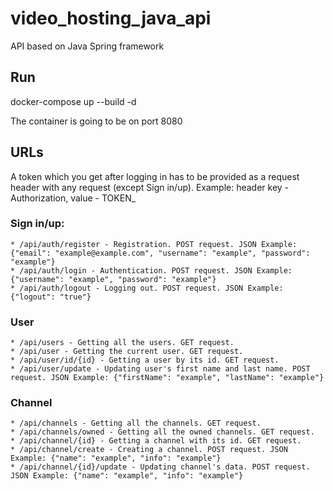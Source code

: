 # video_hosting_java_api
API based on Java Spring framework

## Run
  docker-compose up --build -d
  
  The container is going to be on port 8080
 
## URLs
A token which you get after logging in has to be provided as a request header with any request (except Sign in/up). Example: header key - Authorization, value - TOKEN_<token>
### Sign in/up:
    * /api/auth/register - Registration. POST request. JSON Example: {"email": "example@example.com", "username": "example", "password": "example"}
    * /api/auth/login - Authentication. POST request. JSON Example: {"username": "example", "password": "example"}
    * /api/auth/logout - Logging out. POST request. JSON Example: {"logout": "true"}
### User
    * /api/users - Getting all the users. GET request.
    * /api/user - Getting the current user. GET request.
    * /api/user/id/{id} - Getting a user by its id. GET request.
    * /api/user/update - Updating user's first name and last name. POST request. JSON Example: {"firstName": "example", "lastName": "example"}
### Channel
    * /api/channels - Getting all the channels. GET request.
    * /api/channels/owned - Getting all the owned channels. GET request.
    * /api/channel/{id} - Getting a channel with its id. GET request.
    * /api/channel/create - Creating a channel. POST request. JSON Example: {"name": "example", "info": "example"}
    * /api/channel/{id}/update - Updating channel's data. POST request. JSON Example: {"name": "example", "info": "example"}
